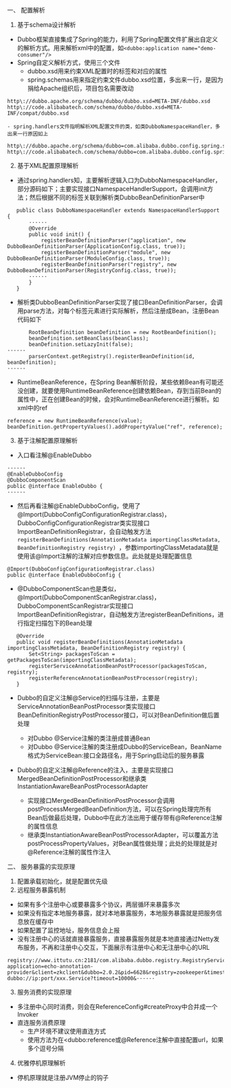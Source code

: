 一、 配置解析
1. 基于schema设计解析
 - Dubbo框架直接集成了Spring的能力，利用了Spring配置文件扩展出自定义的解析方式。用来解析xml中的配置，如```<dubbo:application name="demo-consumer"/> ```
 - Spring自定义解析方式，使用三个文件
    - dubbo.xsd用来约束XML配置时的标签和对应的属性
    - spring.schemas用来指定约束文件dubbo.xsd位置，多出来一行，是因为捐给Apache组织后，项目包名需要改动
  ```
http\://dubbo.apache.org/schema/dubbo/dubbo.xsd=META-INF/dubbo.xsd
http\://code.alibabatech.com/schema/dubbo/dubbo.xsd=META-INF/compat/dubbo.xsd
```
    - spring.handlers文件指明解析XML配置文件的类，如类DubboNamespaceHandler，多出来一行原因如上
 ```
http\://dubbo.apache.org/schema/dubbo=com.alibaba.dubbo.config.spring.schema.DubboNamespaceHandler
http\://code.alibabatech.com/schema/dubbo=com.alibaba.dubbo.config.spring.schema.DubboNamespaceHandler
```
2. 基于XML配置原理解析
 - 通过spring.handlers知，主要解析逻辑入口为DubboNamespaceHandler，部分源码如下；主要实现接口NamespaceHandlerSupport，会调用init方法；然后根据不同的标签关联到解析类DubboBeanDefinitionParser中
 ```
    public class DubboNamespaceHandler extends NamespaceHandlerSupport {
        ······
        @Override
        public void init() {
            registerBeanDefinitionParser("application", new DubboBeanDefinitionParser(ApplicationConfig.class, true));
            registerBeanDefinitionParser("module", new DubboBeanDefinitionParser(ModuleConfig.class, true));
            registerBeanDefinitionParser("registry", new DubboBeanDefinitionParser(RegistryConfig.class, true));
        ······
        }
    }
```
 - 解析类DubboBeanDefinitionParser实现了接口BeanDefinitionParser，会调用parse方法，对每个标签元素进行实际解析，然后注册成Bean，注册Bean代码如下
 ```
        RootBeanDefinition beanDefinition = new RootBeanDefinition();
        beanDefinition.setBeanClass(beanClass);
        beanDefinition.setLazyInit(false);
······
        parserContext.getRegistry().registerBeanDefinition(id, beanDefinition);
······
```
 - RuntimeBeanReference，在Spring Bean解析阶段，某些依赖Bean有可能还没创建，就要使用RuntimeBeanReference创建依赖Bean，存到当前Bean的属性中，正在创建Bean的时候，会对RuntimeBeanReference进行解析。如xml中的ref
 ```
reference = new RuntimeBeanReference(value);
beanDefinition.getPropertyValues().addPropertyValue("ref", reference);
```
3. 基于注解配置原理解析
 - 入口看注解@EnableDubbo
 ```
······
@EnableDubboConfig
@DubboComponentScan
public @interface EnableDubbo {
······
```
 - 然后再看注解@EnableDubboConfig，使用了@Import(DubboConfigConfigurationRegistrar.class)，DubboConfigConfigurationRegistrar类实现接口ImportBeanDefinitionRegistrar，会自动触发方法```registerBeanDefinitions(AnnotationMetadata importingClassMetadata, BeanDefinitionRegistry registry) ```，参数importingClassMetadata就是使用该@Import注解的注解对应参数信息。此处就是处理配置信息
 ```
@Import(DubboConfigConfigurationRegistrar.class)
public @interface EnableDubboConfig {
```
 - @DubboComponentScan也是类似，@Import(DubboComponentScanRegistrar.class)，DubboComponentScanRegistrar实现接口ImportBeanDefinitionRegistrar，自动触发方法registerBeanDefinitions，进行指定扫描包下的Bean处理
 ```
    @Override
    public void registerBeanDefinitions(AnnotationMetadata importingClassMetadata, BeanDefinitionRegistry registry) {
        Set<String> packagesToScan = getPackagesToScan(importingClassMetadata);
        registerServiceAnnotationBeanPostProcessor(packagesToScan, registry);
        registerReferenceAnnotationBeanPostProcessor(registry);
    }
```
 - Dubbo的自定义注解@Service的扫描与注册，主要是ServiceAnnotationBeanPostProcessor类实现接口BeanDefinitionRegistryPostProcessor接口，可以对BeanDefinition做后置处理
    - 对Dubbo @Service注解的类注册成普通Bean
    - 对Dubbo @Service注解的类注册成Dubbo的ServiceBean，BeanName格式为ServiceBean:接口全路径名，用于Spring启动后的服务暴露

 - Dubbo的自定义注解@Reference的注入，主要是实现接口MergedBeanDefinitionPostProcessor和继承类InstantiationAwareBeanPostProcessorAdapter
    - 实现接口MergedBeanDefinitionPostProcessor会调用postProcessMergedBeanDefinition方法，可以在Spring处理完所有Bean后做最后处理，Dubbo中在此方法出用于缓存带有@Reference注解的属性信息
    - 继承类InstantiationAwareBeanPostProcessorAdapter，可以覆盖方法postProcessPropertyValues，对Bean属性做处理；此处的处理就是对@Reference注解的属性作注入

二、 服务暴露的实现原理
1. 配置承载初始化，就是配置优先级
2. 远程服务暴露机制
 - 如果有多个注册中心或要暴露多个协议，两层循环来暴露多次
 - 如果没有指定本地服务暴露，就对本地暴露服务，本地服务暴露就是把服务信息放在缓存中
 - 如果配置了监控地址，服务信息会上报
 - 没有注册中心的话就直接暴露服务，直接暴露服务就是本地直接通过Netty发布服务，不再和注册中心交互，下面展示有注册中心和无注册中心的URL
 ```
registry://www.ittutu.cn:2181/com.alibaba.dubbo.registry.RegistryService?application=echo-annotation-provider&client=zkclient&dubbo=2.0.2&pid=6628&registry=zookeeper&timestamp=1587811621523
dubbo://ip:port/xxx.Service?timeout=10000&······
```
3. 服务消费的实现原理
 - 多注册中心同时消费，则会在ReferenceConfig#createProxy中合并成一个Invoker
 - 直连服务消费原理
    - 生产环境不建议使用直连方式
    - 使用方法为在<dubbo:reference或@Reference注解中直接配置url，如果多个逗号分隔

4. 优雅停机原理解析
 - 停机原理就是注册JVM停止的钩子